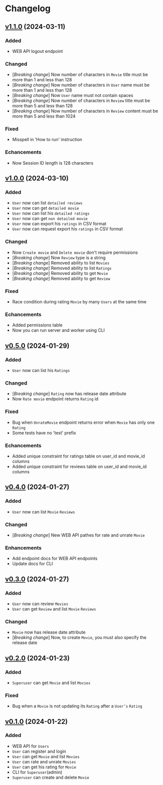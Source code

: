 # Changelog

## [v1.1.0](https://github.com/Awesome-Movie-Database/amdb-backend/releases/tag/v1.1.0) (2024-03-11)

### Added

- WEB API logout endpoint

### Changed

- [*Breaking change*] Now number of characters in `Movie` title must be more than 1 and less than 128
- [*Breaking change*] Now number of characters in `User` name must be more than 1 and less than 128
- [*Breaking change*] Now `User` name must not contain spaces
- [*Breaking change*] Now number of characters in `Review` title must be more than 5 and less than 128
- [*Breaking change*] Now number of characters in `Review` content must be more than 5 and less than 1024

### Fixed

- Misspell in 'How to run' instruction

### Echancements

- Now Session ID length is 128 characters


## [v1.0.0](https://github.com/Awesome-Movie-Database/amdb-backend/releases/tag/v1.0.0) (2024-03-10)

### Added

- `User` now can list `detailed reviews`
- `User` now can get `detailed movie`
- `User` now can list his `detailed ratings`
- `User` now can get `non detailed movie`
- `User` now can export his `ratings` in CSV format
- `User` now can request export his `ratings` in CSV format

### Changed

- Now `Create movie` and `Delete movie` don't require permissions
- [*Breaking change*] Now `Review` type is a string
- [*Breaking change*] Removed ability to list `Movies`
- [*Breaking change*] Removed ability to list `Ratings`
- [*Breaking change*] Removed ability to get `Movie`
- [*Breaking change*] Removed ability to get `Review`

### Fixed

- Race condition during rating `Movie` by many `Users` at the same time

### Echancements

- Added permissions table
- Now you can run server and worker using CLI


## [v0.5.0](https://github.com/Awesome-Movie-Database/amdb-backend/releases/tag/v0.5.0) (2024-01-29)

### Added

- `User` now can list his `Ratings`

### Changed

- [*Breaking change*] `Rating` now has release date attribute
- Now `Rate movie` endpoint returns `Rating` id

### Fixed

- Bug when `UnrateMovie` endpoint returns error when `Movie` has only one `Rating`
- Some tests have no 'test' prefix

### Echancements

- Added unique constraint for ratings table on user_id and movie_id columns
- Added unique constraint for reviews table on user_id and movie_id columns


## [v0.4.0](https://github.com/Awesome-Movie-Database/amdb-backend/releases/tag/v0.4.0) (2024-01-27)

### Added

- `User` now can list `Movie` `Reviews`

### Changed

- [*Breaking change*] New WEB API pathes for rate and unrate `Movie`

### Enhancements

- Add endpoint docs for WEB API endpoints
- Update docs for CLI


## [v0.3.0](https://github.com/Awesome-Movie-Database/amdb-backend/releases/tag/v0.3.0) (2024-01-27)

### Added

- `User` now can review `Movies`
- `User` can get `Review` and list `Movie` `Reviews`

### Changed

- `Movie` now has release date attribute
- [*Breaking change*] Now, to create `Movie`, you must also specify the release date


## [v0.2.0](https://github.com/Awesome-Movie-Database/amdb-backend/releases/tag/v0.2.0) (2024-01-23)

### Added

- `Superuser` can get `Movie` and list `Movies`

### Fixed

- Bug when a `Movie` is not updating its `Rating` after a `User’s` `Rating`


## [v0.1.0](https://github.com/Awesome-Movie-Database/amdb-backend/releases/tag/v0.1.0) (2024-01-22)

### Added

- WEB API for `Users`
- `User` can register and login
- `User` can get `Movie` and list `Movies`
- `User` can rate and unrate `Movies`
- `User` can get his rating for `Movie`
- CLI for `Superuser`(admin)
- `Superuser` can create and delete `Movie`
